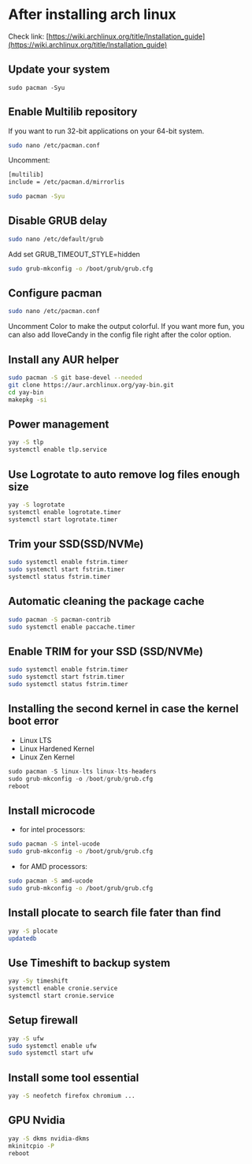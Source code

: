 # After installing arch linux

Check link: [https://wiki.archlinux.org/title/Installation_guide](https://wiki.archlinux.org/title/Installation_guide)

## Update your system
```
sudo pacman -Syu
```

## Enable Multilib repository

If you want to run 32-bit applications on your 64-bit system.
```bash
sudo nano /etc/pacman.conf
```
Uncomment:
```bash
[multilib]
include = /etc/pacman.d/mirrorlis
```
```bash
sudo pacman -Syu
```

## Disable GRUB delay
```bash
sudo nano /etc/default/grub
```
Add set GRUB_TIMEOUT_STYLE=hidden
```bash
sudo grub-mkconfig -o /boot/grub/grub.cfg
```

## Configure pacman
```bash
sudo nano /etc/pacman.conf
```
Uncomment Color to make the output colorful. If you want more fun, you can also add IloveCandy in the config file right after the color option.


## Install any AUR helper
```bash
sudo pacman -S git base-devel --needed
git clone https://aur.archlinux.org/yay-bin.git
cd yay-bin
makepkg -si
```
## Power management

```bash
yay -S tlp
systemctl enable tlp.service
```



## Use Logrotate to auto remove log files enough size
```bash
yay -S logrotate
systemctl enable logrotate.timer
systemctl start logrotate.timer
```

## Trim your SSD(SSD/NVMe)
```bash
sudo systemctl enable fstrim.timer
sudo systemctl start fstrim.timer
systemctl status fstrim.timer
```

##  Automatic cleaning the package cache
```bash
sudo pacman -S pacman-contrib
sudo systemctl enable paccache.timer
```

## Enable TRIM for your SSD (SSD/NVMe)
```bash
sudo systemctl enable fstrim.timer
sudo systemctl start fstrim.timer
sudo systemctl status fstrim.timer
```



## Installing the second kernel in case the kernel boot error
- Linux LTS 
- Linux Hardened Kernel
- Linux Zen Kernel
```python
sudo pacman -S linux-lts linux-lts-headers
sudo grub-mkconfig -o /boot/grub/grub.cfg
reboot
```

## Install microcode
- for intel processors:
```bash
sudo pacman -S intel-ucode
sudo grub-mkconfig -o /boot/grub/grub.cfg
```
- for AMD processors:
```bash
sudo pacman -S amd-ucode
sudo grub-mkconfig -o /boot/grub/grub.cfg
```


## Install plocate to search file fater than find 
```bash
yay -S plocate
updatedb
```


## Use Timeshift to backup system 
```bash
yay -Sy timeshift
systemctl enable cronie.service
systemctl start cronie.service
```

## Setup firewall
```bash
yay -S ufw
sudo systemctl enable ufw
sudo systemctl start ufw
```

## Install some tool essential
```bash
yay -S neofetch firefox chromium ...
```

## GPU Nvidia
```bash
yay -S dkms nvidia-dkms
mkinitcpio -P
reboot
```


